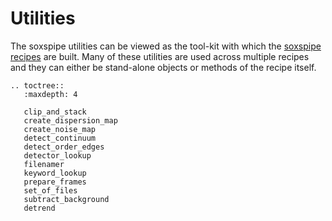 # Utilities

The soxspipe utilities can be viewed as the tool-kit with which the [soxspipe recipes](../recipes/index.md) are built. Many of these utilities are used across multiple recipes and they can either be stand-alone objects or methods of the recipe itself.


```eval_rst
.. toctree::
   :maxdepth: 4

   clip_and_stack
   create_dispersion_map
   create_noise_map
   detect_continuum
   detect_order_edges
   detector_lookup
   filenamer
   keyword_lookup
   prepare_frames
   set_of_files
   subtract_background
   detrend
```

